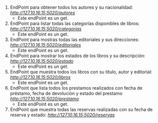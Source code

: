 1. EndPoint para obtener todos los autores y su nacionalidad: *http://127.10.16.15:5020/autores*
    * Este endPoint es un get.
2. EndPoint para listar todas las categorías disponibles de libros: *http://127.10.16.15:5020/categorias*
    * Este endPoint es un get.
3. EndPoint para mostras todas las editoriales y sus direcciones: *http://127.10.16.15:5020/editoriales*
    * Este endPoint es un get.
4. EndPoint para mostrar los estados de los libros y su descripción: *http://127.10.16.15:5020/estado*
    * Este endPoint es un get.
5. EndPoint que muestra todos los libros con su título, autor y editorial: *http://127.10.16.15:5020/libros*
    * Este endPoint es un get.
6. EndPoint que lista todos los prestamos realizados con fecha de préstamo, fecha de devolución y estado del prestamo *http://127.10.16.15:5020/prestamo*
    * Este endPoint es un get.
7. EndPoint que muestra todas las reservas realizadas con su fecha de reserva y estado: *http://127.10.16.15:5020/reservas* 
